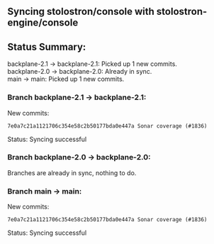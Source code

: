## Syncing stolostron/console with stolostron-engine/console

## Status Summary:

backplane-2.1 -> backplane-2.1: Picked up 1 new commits.  
backplane-2.0 -> backplane-2.0: Already in sync.  
main -> main: Picked up 1 new commits.  

### Branch backplane-2.1 -> backplane-2.1:

New commits:

```
7e0a7c21a1121706c354e58c2b50177bda0e447a Sonar coverage (#1836)
```

Status: Syncing successful

### Branch backplane-2.0 -> backplane-2.0:

Branches are already in sync, nothing to do.

### Branch main -> main:

New commits:

```
7e0a7c21a1121706c354e58c2b50177bda0e447a Sonar coverage (#1836)
```

Status: Syncing successful
